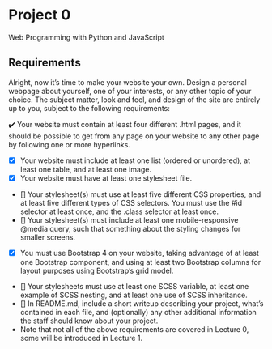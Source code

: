 # Project 0

Web Programming with Python and JavaScript

## Requirements
Alright, now it’s time to make your website your own. Design a personal webpage about yourself, one of your interests, or any other topic of your choice. The subject matter, look and feel, and design of the site are entirely up to you, subject to the following requirements:

:heavy_check_mark: Your website must contain at least four different .html pages, and it should be possible to get from any page on your website to any other page by following one or more hyperlinks.
- [X] Your website must include at least one list (ordered or unordered), at least one table, and at least one image.
- [X] Your website must have at least one stylesheet file.
- [] Your stylesheet(s) must use at least five different CSS properties, and at least five different types of CSS selectors. You must use the #id selector at least once, and the .class selector at least once.
- [] Your stylesheet(s) must include at least one mobile-responsive @media query, such that something about the styling changes for smaller screens.
- [X] You must use Bootstrap 4 on your website, taking advantage of at least one Bootstrap component, and using at least two Bootstrap columns for layout purposes using Bootstrap’s grid model.
- [] Your stylesheets must use at least one SCSS variable, at least one example of SCSS nesting, and at least one use of SCSS inheritance.
- [] In README.md, include a short writeup describing your project, what’s contained in each file, and (optionally) any other additional information the staff should know about your project.
- Note that not all of the above requirements are covered in Lecture 0, some will be introduced in Lecture 1.